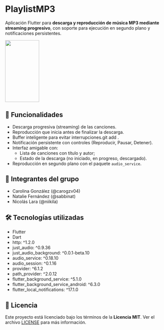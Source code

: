 # PlaylistMP3

Aplicación Flutter para **descarga y reproducción de música MP3 mediante streaming progresivo**, con soporte para ejecución en segundo plano y notificaciones persistentes.

<div style="display: flex; align-items: center;">
  <img src="https://github.com/sabbinat/playlistMP3/blob/main/song_page.png?raw=true" width="110" height='200' style="margin-right: 10px;">
</div>

## 🎯 Funcionalidades

- Descarga progresiva (streaming) de las canciones.
- Reproducción que inicia antes de finalizar la descarga.
- Buffer inteligente para evitar interrupciones.git add .
- Notificación persistente con controles (Reproducir, Pausar, Detener).
- Interfaz amigable con:
    - Lista de canciones con título y autor;
    - Estado de la descarga (no iniciado, en progreso, descargado).
- Reproducción en segundo plano con el paquete `audio_service`.

## 👥 Integrantes del grupo

- Carolina González (@carogzv04)
- Natalie Fernández (@sabbinat)
- Nicolás Lara (@niikila)

## 🛠️ Tecnologías utilizadas

- Flutter
- Dart
- http: ^1.2.0
- just_audio: ^0.9.36
- just_audio_background: ^0.0.1-beta.10
- audio_service: ^0.18.10
- audio_session: ^0.1.16
- provider: ^6.1.2
- path_provider: ^2.0.12
- flutter_background_service: ^5.1.0
- flutter_background_service_android: ^6.3.0
- flutter_local_notifications: ^17.1.0

## 📄 Licencia

Este proyecto está licenciado bajo los términos de la **Licencia MIT**. Ver el archivo [LICENSE](LICENSE) para más información.

